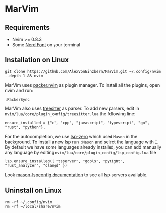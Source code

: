 # MarVim

## Requirements
- Nvim >= 0.8.3
- Some [Nerd Font](https://www.nerdfonts.com/) on your terminal

## Installation on Linux

```
git clone https://github.com/AlexVonEinzbern/MarVim.git ~/.config/nvim --depth 1 && nvim
```

MarVim uses [packer.nvim](https://github.com/wbthomason/packer.nvim) as plugin manager. To install all the plugins, open nvim and run:

```
:PackerSync
```
MarVim also uses [treesitter](https://tree-sitter.github.io/tree-sitter/) as parser. To add new parsers, edit in `nvim/lua/core/plugin_config/treesitter.lua` the following line:

```
ensure_installed = {"c", "cpp", "javascript", "typescript", "go", "rust", "python"},
```
For the autocompletion, we use [lsp-zero](https://github.com/VonHeikemen/lsp-zero.nvim) which used `Mason` in the background. To install a new lsp run `:Mason` and select the language with `I`. By default we have some languages already installed, you can add manually any language by editing `nvim/lua/core/plugin_config/lsp_config.lua` file

```
lsp.ensure_installed({ "tsserver", "gopls", "pyright", "rust_analyzer", "clangd" })
```
Look [mason-lspconfig documentation](https://github.com/williamboman/mason-lspconfig.nvim#available-lsp-servers) to see all lsp-servers available.

## Uninstall on Linux

```
rm -rf ~/.config/nvim
rm -rf ~/local/share/nvim
```
